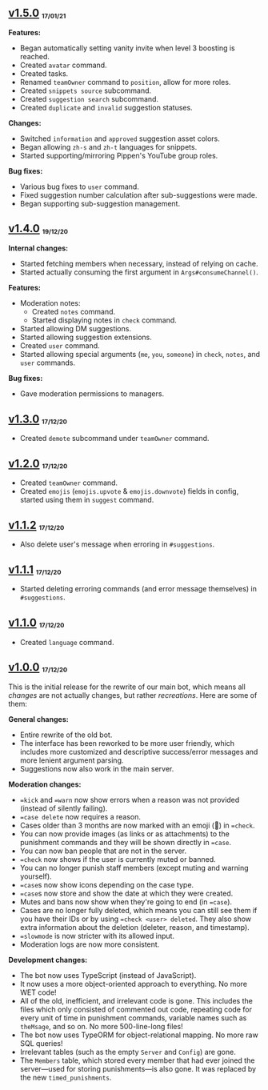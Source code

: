 ## [v1.5.0] <sub><sup><sub>17/01/21</sub></sup></sub>

**Features:**

-   Began automatically setting vanity invite when level 3 boosting is reached.
-   Created `avatar` command.
-   Created tasks.
-   Renamed `teamOwner` command to `position`, allow for more roles.
-   Created `snippets source` subcommand.
-   Created `suggestion search` subcommand.
-   Created `duplicate` and `invalid` suggestion statuses.

**Changes:**

-   Switched `information` and `approved` suggestion asset colors.
-   Began allowing `zh-s` and `zh-t` languages for snippets.
-   Started supporting/mirroring Pippen's YouTube group roles.

**Bug fixes:**

-   Various bug fixes to `user` command.
-   Fixed suggestion number calculation after sub-suggestions were made.
-   Began supporting sub-suggestion management.

## [v1.4.0] <sub><sup><sub>19/12/20</sub></sup></sub>

**Internal changes:**

-   Started fetching members when necessary, instead of relying on cache.
-   Started actually consuming the first argument in `Args#consumeChannel()`.

**Features:**

-   Moderation notes:
    -   Created `notes` command.
    -   Started displaying notes in `check` command.
-   Started allowing DM suggestions.
-   Started allowing suggestion extensions.
-   Created `user` command.
-   Started allowing special arguments (`me`, `you`, `someone`) in `check`, `notes`, and `user` commands.

**Bug fixes:**

-   Gave moderation permissions to managers.

## [v1.3.0] <sub><sup><sub>17/12/20</sub></sup></sub>

-   Created `demote` subcommand under `teamOwner` command.

## [v1.2.0][] <sub><sup><sub>17/12/20</sub></sup></sub>

-   Created `teamOwner` command.
-   Created `emojis` (`emojis.upvote` & `emojis.downvote`) fields in config, started using them in `suggest` command.

## [v1.1.2][] <sub><sup><sub>17/12/20</sub></sup></sub>

-   Also delete user's message when erroring in `#suggestions`.

## [v1.1.1][] <sub><sup><sub>17/12/20</sub></sup></sub>

-   Started deleting erroring commands (and error message themselves) in `#suggestions`.

## [v1.1.0][] <sub><sup><sub>17/12/20</sub></sup></sub>

-   Created `language` command.

## [v1.0.0][] <sub><sup><sub>17/12/20</sub></sup></sub>

This is the initial release for the rewrite of our main bot, which means all _changes_ are not actually changes, but rather _recreations_. Here are some of them:

**General changes:**

-   Entire rewrite of the old bot.
-   The interface has been reworked to be more user friendly, which includes more customized and descriptive success/error messages and more lenient argument parsing.
-   Suggestions now also work in the main server.

**Moderation changes:**

-   `=kick` and `=warn` now show errors when a reason was not provided (instead of silently failing).
-   `=case delete` now requires a reason.
-   Cases older than 3 months are now marked with an emoji (📜) in `=check`.
-   You can now provide images (as links or as attachments) to the punishment commands and they will be shown directly in `=case`.
-   You can now ban people that are not in the server.
-   `=check` now shows if the user is currently muted or banned.
-   You can no longer punish staff members (except muting and warning yourself).
-   `=case`s now show icons depending on the case type.
-   `=case`s now store and show the date at which they were created.
-   Mutes and bans now show when they're going to end (in `=case`).
-   Cases are no longer fully deleted, which means you can still see them if you have their IDs or by using `=check <user> deleted`. They also show extra information about the deletion (deleter, reason, and timestamp).
-   `=slowmode` is now stricter with its allowed input.
-   Moderation logs are now more consistent.

**Development changes:**

-   The bot now uses TypeScript (instead of JavaScript).
-   It now uses a more object-oriented approach to everything. No more WET code!
-   All of the old, inefficient, and irrelevant code is gone. This includes the files which only consisted of commented out code, repeating code for every unit of time in punishment commands, variable names such as `theMsage`, and so on. No more 500-line-long files!
-   The bot now uses TypeORM for object-relational mapping. No more raw SQL queries!
-   Irrelevant tables (such as the empty `Server` and `Config`) are gone.
-   The `Members` table, which stored every member that had ever joined the server—used for storing punishments—is also gone. It was replaced by the new `timed_punishments`.

<!-- References -->

[v1.5.0]: https://github.com/cAttte/cop/releases/tag/v1.5.0
[v1.4.0]: https://github.com/cAttte/cop/releases/tag/v1.4.0
[v1.3.0]: https://github.com/cAttte/cop/releases/tag/v1.3.0
[v1.2.0]: https://github.com/cAttte/cop/releases/tag/v1.2.0
[v1.1.2]: https://github.com/cAttte/cop/releases/tag/v1.1.2
[v1.1.1]: https://github.com/cAttte/cop/releases/tag/v1.1.1
[v1.1.0]: https://github.com/cAttte/cop/releases/tag/v1.1.0
[v1.0.0]: https://github.com/cAttte/cop/releases/tag/v1.0.0
